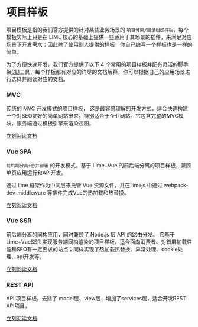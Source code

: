 # 项目样板

项目模板是指的我们官方提供的针对某些业务场景的 `项目骨架/目录组织样板`，每个模板实际上只是在 LIME 核心的基础上提供一些适用于其场景的插件，来满足对应场景下开发需求；因此除了使用别人提供的样板，你自己编写一个样板也是一样的简单。

为了方便快速开发，我们官方提供了以下 4 个常用的项目样板并配有灵活的脚手架[CLI](https://github.com/limejs/lime-cli)工具，每个样板都有对应的详尽的文档解释，你可以根据自己的应用场景进行选择并阅读对应的文档。


### MVC

传统的 MVC 开发模式的项目样板， 这是最容易理解的开发方式，适合快速构建一个对SEO友好的简单网站出来。特别适合于企业网站。它包含完整的MVC模块，服务端通过模板引擎来渲染视图。

[立刻阅读文档](/template/mvc/)

### Vue SPA

`前后端分离+合并部署` 的开发模式。基于 Lime+Vue 的前后端分离的项目样板，兼顾单页应用运行和API开发。

通过 lime 框架作为中间层来托管 Vue 资源文件，并在 limejs 中通过 webpack-dev-middleware 等插件完成Vue的热加载和热替换。

[立刻阅读文档](/template/spa)


### Vue SSR

前后端分离的同构应用，同时兼顾了 Node.js 层 API 的路由分发。 它基于 Lime+VueSSR 实现服务端同构渲染的项目样板，适合面向消费者、对首屏加载性能和SEO有一定要求的站点；同样实现了热加载热替换、异常处理、cookie处理、api开发等。

[立刻阅读文档](/template/ssr)


### REST API

API 项目样板，去除了 model层、view层，增加了services层，适合开发REST API项目。 

[立刻阅读文档](/template/api)


